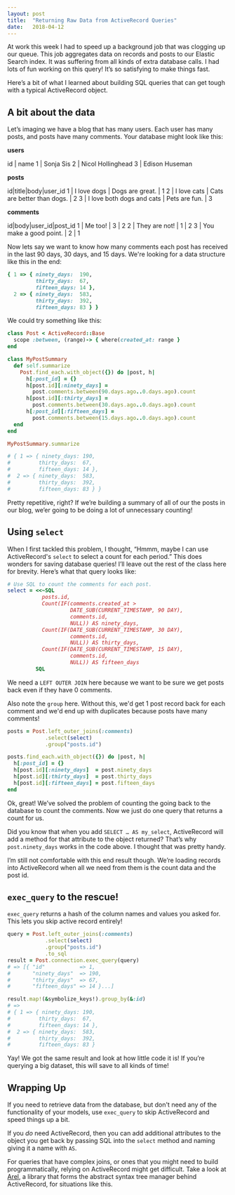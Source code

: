 ```yaml
---
layout: post
title:  "Returning Raw Data from ActiveRecord Queries"
date:   2018-04-12
---
```

At work this week I had to speed up a background job that was clogging up our queue. This job aggregates data on records and posts to our Elastic Search index. It was suffering from all kinds of extra database calls. I had lots of fun working on this query! It’s so satisfying to make things fast.

Here’s a bit of what I learned about building SQL queries that  can get tough with a typical ActiveRecord object.

## A bit about the data

Let’s imaging we have a blog that has many users. Each user has many posts, and posts have many comments. Your database might look like this:

**users**

id | name
1 | Sonja Sis
2 | Nicol Hollinghead
3 | Edison Huseman

**posts**

id|title|body|user_id
1 | I love dogs | Dogs are great. | 1
2 | I love cats | Cats are better than dogs. | 2
3 | I love both dogs and cats | Pets are fun. | 3

**comments**

id|body|user_id|post_id
1 | Me too! | 3 | 2
2 | They are not! | 1 | 2
3 | You make a good point. | 2 | 1

Now lets say we want to know how many comments each post has received in the last 90 days, 30 days, and 15 days. We're looking for a data structure like this in the end:

```ruby
{ 1 => { ninety_days:  190,
         thirty_days:  67,
         fifteen_days: 14 },
  2 => { ninety_days:  583,
         thirty_days:  392,
         fifteen_days: 83 } }
```

We could try something like this:

```ruby
class Post < ActiveRecord::Base
  scope :between, (range)-> { where(created_at: range }
end

class MyPostSummary
  def self.summarize
    Post.find_each.with_object({}) do |post, h|
      h[:post_id] = {}
      h[post.id][:ninety_days] =
        post.comments.between(90.days.ago..0.days.ago).count
      h[post.id][:thirty_days] =
        post.comments.between(30.days.ago..0.days.ago).count
      h[:post_id][:fifteen_days] =
        post.comments.between(15.days.ago..0.days.ago).count
  end
end

MyPostSummary.summarize

# { 1 => { ninety_days: 190,
#         thirty_days:  67,
#         fifteen_days: 14 },
#  2 => { ninety_days:  583,
#         thirty_days:  392,
#         fifteen_days: 83 } }
```

Pretty repetitive, right? If we’re building a summary of all of our the posts in our blog, we’er going to be doing a lot of unnecessary counting!

## Using `select`

When I first tackled this problem, I thought, “Hmmm, maybe I can use ActiveRecord's `select` to select a count for each period.” This does wonders for saving database queries! I’ll leave out the rest of the class here for brevity. Here’s what that query looks like:

```ruby
# Use SQL to count the comments for each post.
select = <<~SQL
           posts.id,
           Count(IF(comments.created_at >
                    DATE_SUB(CURRENT_TIMESTAMP, 90 DAY),
                    comments.id,
                    NULL)) AS ninety_days,
           Count(IF(DATE_SUB(CURRENT_TIMESTAMP, 30 DAY),
                    comments.id,
                    NULL)) AS thirty_days,
           Count(IF(DATE_SUB(CURRENT_TIMESTAMP, 15 DAY),
                    comments.id,
                    NULL)) AS fifteen_days
         SQL
```

We need a `LEFT OUTER JOIN` here because we want to be sure we get posts back even if they have 0 comments.

Also note the `group` here. Without this, we'd get 1 post record back for each comment and we'd end up with duplicates because posts have many comments!

```ruby
posts = Post.left_outer_joins(:comments)
            .select(select)
            .group("posts.id")

posts.find_each.with_object({}) do |post, h|
  h[:post_id] = {}
  h[post.id][:ninety_days]  = post.ninety_days
  h[post.id][:thirty_days]  = post.thirty_days
  h[post.id][:fifteen_days] = post.fifteen_days
end
```

Ok, great! We’ve solved the problem of counting the going back to the database to count the comments. Now we just do one query that returns a count for us.

Did you know that when you add `SELECT … AS my_select`, ActiveRecord will add a method for that attribute to the object returned? That’s why `post.ninety_days` works in the code above.  I thought that was pretty handy.

I’m still not comfortable with this end result though. We’re loading records into ActiveRecord when all we need from them is the count data and the post id.

## `exec_query` to the rescue!

`exec_query` returns a hash of the column names and values you asked for. This lets you skip active record entirely!

```ruby
query = Post.left_outer_joins(:comments)
            .select(select)
            .group("posts.id")
            .to_sql
result = Post.connection.exec_query(query)
# => [{ "id"           => 1,
#       "ninety_days"  => 190,
#       "thirty_days"  => 67,
#       "fifteen_days" => 14 }...]

result.map!(&symbolize_keys!).group_by(&:id)
# =>
# { 1 => { ninety_days: 190,
#         thirty_days:  67,
#         fifteen_days: 14 },
#  2 => { ninety_days:  583,
#         thirty_days:  392,
#         fifteen_days: 83 }
```

Yay! We got the same result and look at how little code it is! If you’re querying a big dataset, this will save to all kinds of time!

## Wrapping Up

If you need to retrieve data from the database, but don't need any of the functionality of your models, use `exec_query` to skip ActiveRecord and speed things up a bit.

If you _do_ need ActiveRecord, then you can add additional attributes to the object you get back by passing SQL into the `select` method and naming giving it a name with `AS`.

For queries that have complex joins, or ones that you might need to build programmatically, relying on ActiveRecord might get difficult. Take a look at [Arel](https://github.com/rails/arel), a library that forms the abstract syntax tree manager behind ActiveRecord, for situations like this.
